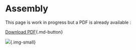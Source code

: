 # Assembly
This page is work in progress but a PDF is already available :

[Download PDF](../files/assembly.pdf){.md-button}

![](https://storage.needpix.com/rsynced_images/work-98936_1280.png){.img-small}